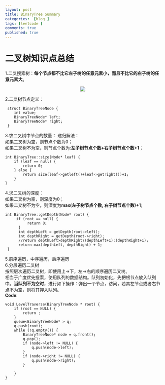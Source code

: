 ```yaml
---
layout: post
title: BinaryTree Summary
categories:  [blog ]
tags: [leetcode ]
comments: true
published: true
---
```

# 二叉树知识点总结
1.二叉搜索树：**每个节点都不比它左子树的任意元素小，而且不比它的右子树的任意元素大。**<br/>
<center>
    <p><img src="http://ww2.sinaimg.cn/large/6add1635gw1f7qi9piv80j20dw09udg4.jpg" align="center"></p>
</center>

2.二叉树节点定义：<br/>

	 struct BinaryTreeNode {
	 	int value;
	 	BinaryTreeNode* left;
	 	BinaryTreeNode* right;
	 }
	 
3.求二叉树中节点的数量：
递归解法：<br/>
如果二叉树为空，则节点个数为0；<br/>
如果二叉树不为空，则节点个数为:**左子树节点个数+右子树节点个数+1**；

    int BinaryTree::size(Node* leaf) {
    	if (leaf == null) {
    		return 0;
    	} else {
    		return size(leaf->getleft()+leaf->getright())+1;
    	}
    }
    
4.求二叉树的深度：<br/>
如果二叉树为空，则深度为0；<br/>
如果二叉树不为空，则深度为**max(左子树节点个数, 右子树节点个数)+1**;

    int BinaryTree::getDepth(Node* root) {
	     if (root == null) {
     	      return 0;  
     	  }
     	  int depthLeft = getDepth(root->left);
     	  int depthRight = getDepth(root->right);
     	  //return depthLeft>depthRight?(depthLeft+1):(depthRight+1);
     	  return max(depthLeft, depthRight) + 1;
	 }
	 
5.前序遍历，中序遍历，后序遍历<br/>
6.分层遍历二叉树<br/>
按照层次遍历二叉树，即使用上->下，左->右的顺序遍历二叉树。<br/>
相当于广度优先搜索，使用队列的数据结构。队列初始化，先把根节点放入队列中。**当队列不为空时**，进行如下操作：弹出一个节点，访问，若其左节点或者右节点不为空，则将其押入队列。<br/>
**Code**:

    void LevelTraverse(BinaryTreeNode * root) {
    	if (root == NULL) {
    		return ;
    	}
    	queue<BinaryTreeNode* > q;
    	q.push(root);
    	while (!q.empty()) {
    		BinaryTreeNode* node = q.front();
    		q.pop();
    		if (node->left != NULL) {
    			q.push(node->left);
    		}
    		if (node->right != NULL) {
    			q.push(node->right);
    		}
    		
    	}
    }



